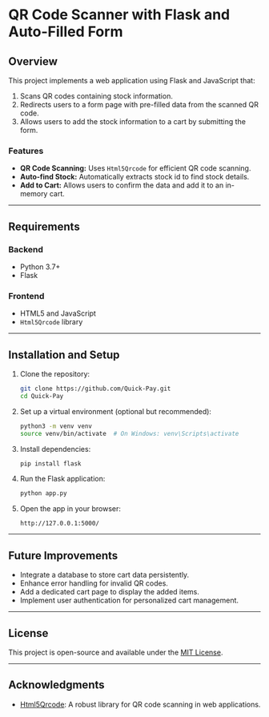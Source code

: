 # QR Code Scanner with Flask and Auto-Filled Form

## Overview
This project implements a web application using Flask and JavaScript that:
1. Scans QR codes containing stock information.
2. Redirects users to a form page with pre-filled data from the scanned QR code.
3. Allows users to add the stock information to a cart by submitting the form.

### Features
- **QR Code Scanning:** Uses `Html5Qrcode` for efficient QR code scanning.
- **Auto-find Stock:** Automatically extracts stock id to find stock details.
- **Add to Cart:** Allows users to confirm the data and add it to an in-memory cart.

---

## Requirements

### Backend
- Python 3.7+
- Flask

### Frontend
- HTML5 and JavaScript
- `Html5Qrcode` library

---

## Installation and Setup

1. Clone the repository:
   ```bash
   git clone https://github.com/Quick-Pay.git
   cd Quick-Pay
   ```

2. Set up a virtual environment (optional but recommended):
   ```bash
   python3 -m venv venv
   source venv/bin/activate  # On Windows: venv\Scripts\activate
   ```

3. Install dependencies:
   ```bash
   pip install flask
   ```

4. Run the Flask application:
   ```bash
   python app.py
   ```

5. Open the app in your browser:
   ```
   http://127.0.0.1:5000/
   ```

---



## Future Improvements
- Integrate a database to store cart data persistently.
- Enhance error handling for invalid QR codes.
- Add a dedicated cart page to display the added items.
- Implement user authentication for personalized cart management.

---

## License
This project is open-source and available under the [MIT License](LICENSE).

---

## Acknowledgments
- [Html5Qrcode](https://github.com/mebjas/html5-qrcode): A robust library for QR code scanning in web applications.

